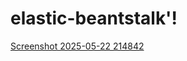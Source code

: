 # elastic-beantstalk'!
[Screenshot 2025-05-22 214842](https://github.com/user-attachments/assets/bfa70255-7074-4642-b16e-0f243ca2b485)
